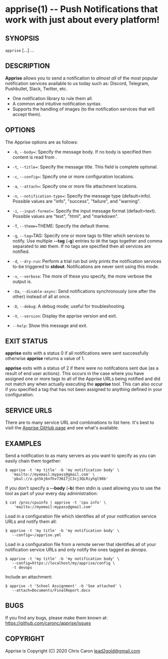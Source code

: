 apprise(1) -- Push Notifications that work with just about every platform!
==========================================================================

## SYNOPSIS

`apprise` [<options>...] <service-url>...<br>

## DESCRIPTION

**Apprise** allows you to send a notification to _almost all_ of the most
popular notification services available to us today such as: Discord,
Telegram, Pushbullet, Slack, Twitter, etc.

  * One notification library to rule them all.
  * A common and intuitive notification syntax.
  * Supports the handling of images (to the notification services that will
    accept them).

## OPTIONS

The Apprise options are as follows:

  * `-b`, `--body=`<TEXT>:
    Specify the message body. If no body is specified then content is read from
    <stdin>.

  * `-t`, `--title=`<TEXT>:
    Specify the message title. This field is complete optional.

  * `-c`, `--config=`<CONFIG-URL>:
    Specify one or more configuration locations.

  * `-a`, `--attach=`<ATTACH-URL>:
    Specify one or more file attachment locations.

  * `-n`, `--notification-type=`<TYPE>:
    Specify the message type (default=info). Possible values are "info",
    "success", "failure", and "warning".

  * `-i`, `--input-format=`<FORMAT>:
    Specify the input message format (default=text). Possible values are "text",
    "html", and "markdown".

  * `-T`, `--theme=`THEME:
    Specify the default theme.

  * `-g`, `--tag=`TAG:
    Specify one or more tags to filter which services to notify. Use multiple
    **--tag** (**-g**) entries to `OR` the tags together and comma separated
    to `AND` them. If no tags are specified then all services are notified.

  * `-d`, `--dry-run`:
    Perform a trial run but only prints the notification services to-be
    triggered to **stdout**. Notifications are never sent using this mode.

  * `-v`, `--verbose`:
    The more of these you specify, the more verbose the output is.

  * `-Da`, `--disable-async`:
    Send notifications synchronously (one after the other) instead of
    all at once.

  * `-D`, `--debug`:
    A debug mode; useful for troubleshooting.

  * `-V`, `--version`:
    Display the apprise version and exit.

  * `--help`:
    Show this message and exit.

## EXIT STATUS

**apprise** exits with a status 0 if all notifications were sent successfully otherwise **apprise** returns a value of 1.

**apprise** exits with a status of 2 if there were no notifcations sent due (as a result of end user actions).  This occurs in the case where you have assigned one or more tags to all of the Apprise URLs being notified and did not match any when actually executing the **apprise** tool.  This can also occur if you specified a tag that has not been assigned to anything defined in your configuration.


## SERVICE URLS

There are to many service URL and combinations to list here. It's best to
visit the [Apprise GitHub page][serviceurls] and see what's available.

[serviceurls]: https://github.com/caronc/apprise/wiki#notification-services

## EXAMPLES

Send a notification to as many servers as you want to specify as you can
easily chain them together:

    $ apprise -t 'my title' -b 'my notification body' \
       'mailto://myemail:mypass@gmail.com' \
       'pbul://o.gn5kj6nfhv736I7jC3cj3QLRiyhgl98b'

If you don't specify a **--body** (**-b**) then stdin is used allowing you to
use the tool as part of your every day administration:

    $ cat /proc/cpuinfo | apprise -t 'cpu info' \
        'mailto://myemail:mypass@gmail.com'

Load in a configuration file which identifies all of your notification service
URLs and notify them all:

    $ apprise -t 'my title' -b 'my notification body' \
       --config=~/apprise.yml

Load in a configuration file from a remote server that identifies all of your
notification service URLs and only notify the ones tagged as _devops_.

    $ apprise -t 'my title' -b 'my notification body' \
       --config=https://localhost/my/apprise/config \
       -t devops

Include an attachment:

    $ apprise -t 'School Assignment' -b 'See attached' \
       --attach=Documents/FinalReport.docx

## BUGS

If you find any bugs, please make them known at:
<https://github.com/caronc/apprise/issues>

## COPYRIGHT

Apprise is Copyright (C) 2020 Chris Caron <lead2gold@gmail.com>
